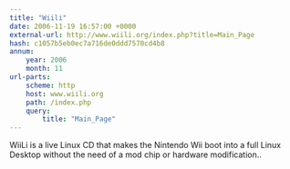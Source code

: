```yaml
---
title: "Wiili"
date: 2006-11-19 16:57:00 +0000
external-url: http://www.wiili.org/index.php?title=Main_Page
hash: c1057b5eb0ec7a716de0ddd7570cd4b8
annum:
    year: 2006
    month: 11
url-parts:
    scheme: http
    host: www.wiili.org
    path: /index.php
    query:
        title: "Main_Page"
---
```


WiiLi is a live Linux CD that makes the Nintendo Wii boot into a full Linux Desktop without the need of a mod chip or hardware modification..
